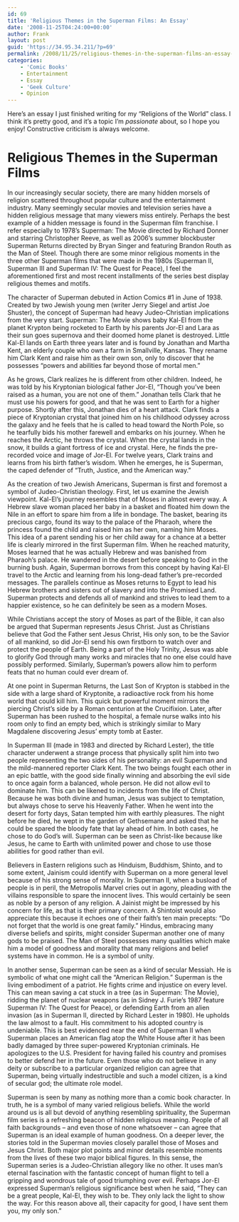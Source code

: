 ```yaml
---
id: 69
title: 'Religious Themes in the Superman Films: An Essay'
date: '2008-11-25T04:24:00+00:00'
author: Frank
layout: post
guid: 'https://34.95.34.211/?p=69'
permalink: /2008/11/25/religious-themes-in-the-superman-films-an-essay-html/
categories:
    - 'Comic Books'
    - Entertainment
    - Essay
    - 'Geek Culture'
    - Opinion
---
```


Here’s an essay I just finished writing for my “Religions of the World” class. I think it’s pretty good, and it’s a topic I’m *passionate* about, so I hope you enjoy! Constructive criticism is always welcome. 

# Religious Themes in the Superman Films

In our increasingly secular society, there are many hidden morsels of religion scattered throughout popular culture and the entertainment industry. Many seemingly secular movies and television series have a hidden religious message that many viewers miss entirely. Perhaps the best example of a hidden message is found in the Superman film franchise. I refer especially to 1978’s Superman: The Movie directed by Richard Donner and starring Christopher Reeve, as well as 2006’s summer blockbuster Superman Returns directed by Bryan Singer and featuring Brandon Routh as the Man of Steel. Though there are some minor religious moments in the three other Superman films that were made in the 1980s (Superman II, Superman III and Superman IV: The Quest for Peace), I feel the aforementioned first and most recent installments of the series best display religious themes and motifs.

The character of Superman debuted in Action Comics #1 in June of 1938. Created by two Jewish young men (writer Jerry Siegel and artist Joe Shuster), the concept of Superman had heavy Judeo-Christian implications from the very start. Superman: The Movie shows baby Kal-El from the planet Krypton being rocketed to Earth by his parents Jor-El and Lara as their sun goes supernova and their doomed home planet is destroyed. Little Kal-El lands on Earth three years later and is found by Jonathan and Martha Kent, an elderly couple who own a farm in Smallville, Kansas. They rename him Clark Kent and raise him as their own son, only to discover that he possesses “powers and abilities far beyond those of mortal men.”

As he grows, Clark realizes he is different from other children. Indeed, he was told by his Kryptonian biological father Jor-El, “Though you’ve been raised as a human, you are not one of them.” Jonathan tells Clark that he must use his powers for good, and that he was sent to Earth for a higher purpose. Shortly after this, Jonathan dies of a heart attack. Clark finds a piece of Kryptonian crystal that joined him on his childhood odyssey across the galaxy and he feels that he is called to head toward the North Pole, so he tearfully bids his mother farewell and embarks on his journey. When he reaches the Arctic, he throws the crystal. When the crystal lands in the snow, it builds a giant fortress of ice and crystal. Here, he finds the pre-recorded voice and image of Jor-El. For twelve years, Clark trains and learns from his birth father’s wisdom. When he emerges, he is Superman, the caped defender of “Truth, Justice, and the American way.”

As the creation of two Jewish Americans, Superman is first and foremost a symbol of Judeo-Christian theology. First, let us examine the Jewish viewpoint. Kal-El’s journey resembles that of Moses in almost every way. A Hebrew slave woman placed her baby in a basket and floated him down the Nile in an effort to spare him from a life in bondage. The basket, bearing its precious cargo, found its way to the palace of the Pharaoh, where the princess found the child and raised him as her own, naming him Moses. This idea of a parent sending his or her child away for a chance at a better life is clearly mirrored in the first Superman film. When he reached maturity, Moses learned that he was actually Hebrew and was banished from Pharaoh’s palace. He wandered in the desert before speaking to God in the burning bush. Again, Superman borrows from this concept by having Kal-El travel to the Arctic and learning from his long-dead father’s pre-recorded messages. The parallels continue as Moses returns to Egypt to lead his Hebrew brothers and sisters out of slavery and into the Promised Land. Superman protects and defends all of mankind and strives to lead them to a happier existence, so he can definitely be seen as a modern Moses.

While Christians accept the story of Moses as part of the Bible, it can also be argued that Superman represents Jesus Christ. Just as Christians believe that God the Father sent Jesus Christ, His only son, to be the Savior of all mankind, so did Jor-El send his own firstborn to watch over and protect the people of Earth. Being a part of the Holy Trinity, Jesus was able to glorify God through many works and miracles that no one else could have possibly performed. Similarly, Superman’s powers allow him to perform feats that no human could ever dream of.

At one point in Superman Returns, the Last Son of Krypton is stabbed in the side with a large shard of Kryptonite, a radioactive rock from his home world that could kill him. This quick but powerful moment mirrors the piercing Christ’s side by a Roman centurion at the Crucifixion. Later, after Superman has been rushed to the hospital, a female nurse walks into his room only to find an empty bed, which is strikingly similar to Mary Magdalene discovering Jesus’ empty tomb at Easter.

In Superman III (made in 1983 and directed by Richard Lester), the title character underwent a strange process that physically split him into two people representing the two sides of his personality: an evil Superman and the mild-mannered reporter Clark Kent. The two beings fought each other in an epic battle, with the good side finally winning and absorbing the evil side to once again form a balanced, whole person. He did not allow evil to dominate him. This can be likened to incidents from the life of Christ. Because he was both divine and human, Jesus was subject to temptation, but always chose to serve his Heavenly Father. When he went into the desert for forty days, Satan tempted him with earthly pleasures. The night before he died, he wept in the garden of Gethsemane and asked that he could be spared the bloody fate that lay ahead of him. In both cases, he chose to do God’s will. Superman can be seen as Christ-like because like Jesus, he came to Earth with unlimited power and chose to use those abilities for good rather than evil.

Believers in Eastern religions such as Hinduism, Buddhism, Shinto, and to some extent, Jainism could identify with Superman on a more general level because of his strong sense of morality. In Superman II, when a busload of people is in peril, the Metropolis Marvel cries out in agony, pleading with the villains responsible to spare the innocent lives. This would certainly be seen as noble by a person of any religion. A Jainist might be impressed by his concern for life, as that is their primary concern. A Shintoist would also appreciate this because it echoes one of their faith’s ten main precepts: “Do not forget that the world is one great family.” Hindus, embracing many diverse beliefs and spirits, might consider Superman another one of many gods to be praised. The Man of Steel possesses many qualities which make him a model of goodness and morality that many religions and belief systems have in common. He is a symbol of unity.

In another sense, Superman can be seen as a kind of secular Messiah. He is symbolic of what one might call the “American Religion.” Superman is the living embodiment of a patriot. He fights crime and injustice on every level. This can mean saving a cat stuck in a tree (as in Superman: The Movie), ridding the planet of nuclear weapons (as in Sidney J. Furie’s 1987 feature Superman IV: The Quest for Peace), or defending Earth from an alien invasion (as in Superman II, directed by Richard Lester in 1980). He upholds the law almost to a fault. His commitment to his adopted country is undeniable. This is best evidenced near the end of Superman II when Superman places an American flag atop the White House after it has been badly damaged by three super-powered Kryptonian criminals. He apologizes to the U.S. President for having failed his country and promises to better defend her in the future. Even those who do not believe in any deity or subscribe to a particular organized religion can agree that Superman, being virtually indestructible and such a model citizen, is a kind of secular god; the ultimate role model.

Superman is seen by many as nothing more than a comic book character. In truth, he is a symbol of many varied religious beliefs. While the world around us is all but devoid of anything resembling spirituality, the Superman film series is a refreshing beacon of hidden religious meaning. People of all faith backgrounds – and even those of none whatsoever – can agree that Superman is an ideal example of human goodness. On a deeper lever, the stories told in the Superman movies closely parallel those of Moses and Jesus Christ. Both major plot points and minor details resemble moments from the lives of these two major biblical figures. In this sense, the Superman series is a Judeo-Christian allegory like no other. It uses man’s eternal fascination with the fantastic concept of human flight to tell a gripping and wondrous tale of good triumphing over evil. Perhaps Jor-El expressed Superman’s religious significance best when he said, “They can be a great people, Kal-El, they wish to be. They only lack the light to show the way. For this reason above all, their capacity for good, I have sent them you, my only son.”